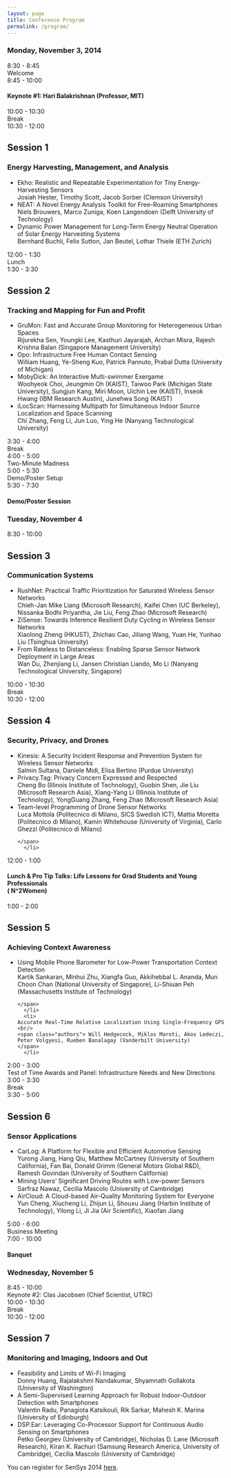 ```yaml
---
layout: page
title: Conference Program
permalink: /program/
---
```


<h3>Monday, November 3, 2014</h3>


<div class="programblock"><div class="dateitem">8:30 - 8:45</div> Welcome</div>
<div class="programblock"><div class="dateitem">8:45 - 10:00</div> <h4>Keynote #1: Hari Balakrishnan (Professor, MIT)</h4></div>
<div class="programblock"><div class="dateitem">10:00 - 10:30</div> Break</div>
<div class="programblock"><div class="dateitem">10:30 - 12:00</div> <div class="programdesc">
    <h2>Session 1</h2> <h3>Energy Harvesting, Management, and Analysis</h3>
    <ul>
      <li>Ekho: Realistic and Repeatable Experimentation for Tiny Energy-Harvesting Sensors <br/>
	<span class="authors">Josiah Hester, Timothy Scott, Jacob Sorber (Clemson University)</span>	
      </li>
      <li>
	NEAT: A Novel Energy Analysis Toolkit for Free-Roaming Smartphones <br/>
	<span class="authors">Niels Brouwers, Marco Zuniga, Koen Langendoen (Delft University of Technology)</span>
      </li>
      <li>Dynamic Power Management for Long-Term Energy Neutral Operation of Solar Energy Harvesting Systems <br/>
	 <span class="authors">Bernhard Buchli, Felix Sutton, Jan Beutel, Lothar Thiele (ETH Zurich)</span>
      </li>
  </ul>
</div>
</div>
<div class="programblock">
  <div class="dateitem">12:00 - 1:30</div> Lunch </div>

<div class="programblock"><div class="dateitem">1:30 - 3:30</div> <div class="programdesc">
    <h2>Session 2</h2>	
	<h3> Tracking and Mapping for Fun and Profit</h3>
    <ul>
      <li>GruMon: Fast and Accurate Group Monitoring for Heterogeneous Urban Spaces <br/>
	<span class="authors">Rijurekha Sen, Youngki Lee, Kasthuri Jayarajah, Archan Misra, 
	  Rajesh Krishna Balan (Singapore Management University)
	</span>	
      </li>
      <li>
	Opo: Infrastructure Free Human Contact Sensing <br/>
	<span class="authors"> William Huang, Ye-Sheng Kuo, Patrick Pannuto, Prabal Dutta (University of Michigan)
</span>
      </li>
      <li>MobyDick: An Interactive Multi-swimmer Exergame <br/>
	<span class="authors">Woohyeok Choi, Jeungmin Oh (KAIST), Taiwoo Park (Michigan State University), Sungjun Kang, Miri Moon, Uichin Lee (KAIST), Inseok Hwang (IBM Research Austin), Junehwa Song (KAIST)
	</span>
      </li>
      <li>iLocScan: Harnessing Multipath for Simultaneous Indoor Source Localization and Space Scanning <br/>
	 <span class="authors">Chi Zhang, Feng Li, Jun Luo, Ying He (Nanyang Technological University)
	 </span>
      </li>
  </ul>
</div>
</div>
<div class="programblock"><div class="dateitem">3:30 - 4:00</div> Break</div>
<div class="programblock"><div class="dateitem">4:00 - 5:00</div> Two-Minute Madness</div>
<div class="programblock"><div class="dateitem">5:00 - 5:30</div> Demo/Poster Setup</div>
<div class="programblock"><div class="dateitem">5:30 - 7:30</div> <h4>Demo/Poster Session</h4></div>

<h3>Tuesday, November 4</h3>

<div class="programblock"><div class="dateitem">8:30 - 10:00</div> <div class="programdesc">
    <h2>Session 3</h2><h3>Communication Systems</h3>
    <ul>
      <li>RushNet: Practical Traffic Prioritization for Saturated Wireless Sensor Networks <br/>
	<span class="authors">Chieh-Jan Mike Liang (Microsoft Research), Kaifei Chen (UC Berkeley), Nissanka Bodhi Priyantha, Jie Liu, Feng Zhao (Microsoft Research)
 </span>	
      </li>
      <li>
	ZiSense: Towards Inference Resilient Duty Cycling in Wireless Sensor Networks <br/>
	<span class="authors">Xiaolong Zheng (HKUST), Zhichao Cao, Jiliang Wang, Yuan He, Yunhao Liu (Tsinghua University)
</span>
      </li>
      <li>From Rateless to Distanceless: Enabling Sparse Sensor Network Deployment in Large Areas <br/>
	 <span class="authors">Wan Du, Zhenjiang Li, Jansen Christian Liando, Mo Li (Nanyang Technological University, Singapore)
 </span>
      </li>
  </ul>
</div>
</div>
<div class="programblock">
  <div class="dateitem">10:00 - 10:30</div> Break </div>

<div class="programblock"><div class="dateitem">10:30 - 12:00</div> <div class="programdesc">
    <h2>Session 4</h2> <h3>Security, Privacy, and Drones</h3>
    <ul>
      <li>Kinesis: A Security Incident Response and Prevention System for Wireless Sensor Networks <br/>
	<span class="authors">Salmin Sultana, Daniele Midi, Elisa Bertino (Purdue University)
	</span>	
      </li>
      <li>
	Privacy.Tag: Privacy Concern Expressed and Respected <br/>
	<span class="authors"> Cheng Bo (Illinois Institute of Technology), Guobin Shen, Jie Liu (Microsoft Research Asia), Xiang-Yang Li (Illinois Institute of Technology), YongGuang Zhang, Feng Zhao (Microsoft Research Asia)

</span>
      </li>
      <li>Team-level Programming of Drone Sensor Networks <br/>
	<span class="authors">Luca Mottola (Politecnico di Milano, SICS Swedish ICT), Mattia Moretta (Politecnico di Milano), Kamin Whitehouse (University of Virginia), Carlo Ghezzi (Politecnico di Milano)

	</span>
      </li>
  </ul>
</div>
</div>
<div class="programblock"><div class="dateitem">12:00 - 1:00</div> <h4>Lunch & Pro Tip Talks: Life Lessons for Grad Students and Young Professionals <br/> (
N^2Women)</h4>
</div>
<div class="programblock"><div class="dateitem">1:00 - 2:00</div> <div class="programdesc">
    <h2>Session 5</h2><h3>Achieving Context Awareness</h3>
    <ul>
      <li>Using Mobile Phone Barometer for Low-Power Transportation Context Detection <br/>
	<span class="authors">Kartik Sankaran, Minhui Zhu, Xiangfa Guo, Akkihebbal L. Ananda, Mun Choon Chan (National University of Singapore), Li-Shiuan Peh (Massachusetts Institute of Technology)

	</span>	
      </li>
      <li>
	Accurate Real-Time Relative Localization Using Single-Frequency GPS <br/>
	<span class="authors"> Will Hedgecock, Miklos Maroti, Akos Ledeczi, Peter Volgyesi, Rueben Banalagay (Vanderbilt University)
	</span>
      </li>
  </ul>
</div>
</div>
<div class="programblock"><div class="dateitem">2:00 - 3:00</div> Test of Time Awards and Panel: Infrastructure Needs and New Directions</div>
<div class="programblock"><div class="dateitem">3:00 - 3:30</div> Break</div>
<div class="programblock"><div class="dateitem">3:30 - 5:00</div> <div class="programdesc">
    <h2>Session 6</h2><h3>Sensor Applications</h3>
    <ul>
      <li>CarLog: A Platform for Flexible and Efficient Automotive Sensing <br/>
	<span class="authors">Yurong Jiang, Hang Qiu, Matthew McCartney (University of Southern California), Fan Bai, Donald Grimm (General Motors Global R&D), Ramesh Govindan (University of Southern California)
	</span>	
      </li>
      <li>
	Mining Users’ Signiﬁcant Driving Routes with Low-power Sensors <br/>
	<span class="authors">Sarfraz Nawaz, Cecilia Mascolo (University of Cambridge)
	</span>
      </li>
      <li>
	AirCloud: A Cloud-based Air-Quality Monitoring System for Everyone <br/>
	<span class="authors"> Yun Cheng, Xiucheng Li, Zhijun Li, Shouxu Jiang (Harbin Institute of Technology),
	  Yilong Li, Ji Jia (Air Scientific), Xiaofan Jiang
	</span>
      </li>
  </ul>
</div>
</div>
<div class="programblock"><div class="dateitem">5:00 - 6:00</div> Business Meeting</div>
<div class="programblock"><div class="dateitem">7:00 - 10:00</div> <h4>Banquet</h4></div>

<h3>Wednesday, November 5</h3>

<div class="programblock"><div class="dateitem">8:45 - 10:00</div> Keynote #2: Clas Jacobsen (Chief Scientist, UTRC)</div>
<div class="programblock"><div class="dateitem">10:00 - 10:30</div> Break</div>
<div class="programblock"><div class="dateitem">10:30 - 12:00</div> <div class="programdesc">
    <h2>Session 7</h2><h3>Monitoring and Imaging, Indoors and Out</h3>
    <ul>
      <li>Feasibility and Limits of Wi-Fi Imaging <br/>
	<span class="authors">Donny Huang, Rajalakshmi Nandakumar, Shyamnath Gollakota (University of Washington)
	</span>	
      </li>
      <li>
	A Semi-Supervised Learning Approach for Robust Indoor-Outdoor Detection with Smartphones <br/>
	<span class="authors"> 
	  Valentin Radu, Panagiota Katsikouli, Rik Sarkar, Mahesh K. Marina (University of Edinburgh)
	</span>
      </li>
      <li>DSP.Ear: Leveraging Co-Processor Support for Continuous Audio Sensing on Smartphones <br/>
	 <span class="authors">Petko Georgiev (University of Cambridge), Nicholas D. Lane (Microsoft Research), 
	   Kiran K. Rachuri (Samsung Research America, University of Cambridge), Cecilia Mascolo (University of Cambridge)
</span>
      </li>
  </ul>
</div>
</div>

<div class="programblock"></div>

You can register for SenSys 2014 <a href="https://www.regonline.com/Register/Checkin.aspx?EventID=1595424">here</a>.




<!--ul class="paper">
{% for paper in site.data.papers %}
  <li>
    <span class="papertitle">{{ paper.title }}</span> <br/> <span class="authors">{{ paper.authors}}</span><br/>
    {{ paper.affiliation }}
    </li>
{% endfor %}

</ul-->
